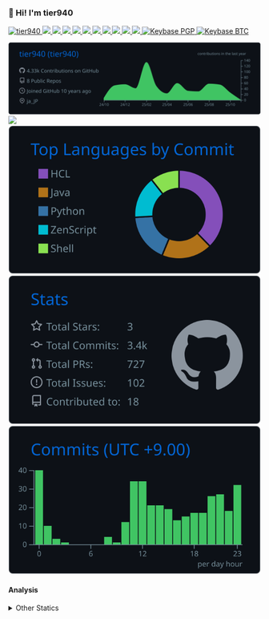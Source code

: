 ### 👋 Hi! I'm tier940

<p align="left"> 
  <a href="https://github.com/tier940/tier940/">
    <img src="https://komarev.com/ghpvc/?username=tier940" alt="tier940" />
  </a>
  <a href="http://twitter.com/tier940">
    <img height="20" src="https://img.shields.io/twitter/follow/tier940?label=Twitter&logo=twitter&style=flat" />
  </a>
  <a href="https://github.com/tier940">
    <img height="20" src="https://img.shields.io/github/followers/tier940?label=follow&logo=github&style=flat" />
  </a>
  <a href="https://www.reddit.com/user/tier940">
    <img height="20" src="https://img.shields.io/reddit/user-karma/combined/tier940?label=Reddit&logo=reddit&style=flat" />
  </a>
  <a href="https://stackoverflow.com/users/17317833/tier940">
    <img height="20" src="https://img.shields.io/stackexchange/stackoverflow/r/17317833?label=StackOverflow&logo=stack-overflow&style=flat" />
  </a>
  <a href="https://zenn.dev/tier940">
    <img height="20" src="https://zenn.badge.nikaera.com/s/tier940/likes" />
  </a>
  <a href="https://zenn.dev/tier940">
    <img height="20" src="https://zenn.badge.nikaera.com/s/tier940/followers" />
  </a>
  <a href="https://zenn.dev/tier940">
    <img height="20" src="https://zenn.badge.nikaera.com/s/tier940/articles" />
  </a>
  <a href="http://qiita.com/tier940">
    <img height="20" src="https://qiita-badge.apiapi.app/s/tier940/posts.svg" />
  </a>
  <a href="http://qiita.com/tier940">
    <img height="20" src="https://qiita-badge.apiapi.app/s/tier940/contributions.svg" />
  </a>
  <a href="https://github.com/tier940/tier940/">
    <img height="20" src="https://github.com/tier940/tier940/actions/workflows/main.yml/badge.svg" />
  </a>
  <a href="https://keybase.io/tier940">
    <img alt="Keybase PGP" src="https://img.shields.io/keybase/pgp/tier940">
  </a>
  <a href="https://keybase.io/tier940">
    <img alt="Keybase BTC" src="https://img.shields.io/keybase/btc/tier940">
  </a>
</p>

[![](https://raw.githubusercontent.com/tier940/tier940/main/profile-summary-card-output/github_dark/0-profile-details.svg)](https://github.com/vn7n24fzkq/github-profile-summary-cards)
[![](https://raw.githubusercontent.com/tier940/tier940/main/profile-summary-card-output/github_dark/1-repos-per-language.svg)](https://github.com/vn7n24fzkq/github-profile-summary-cards) [![](https://raw.githubusercontent.com/tier940/tier940/main/profile-summary-card-output/github_dark/2-most-commit-language.svg)](https://github.com/vn7n24fzkq/github-profile-summary-cards)
[![](https://raw.githubusercontent.com/tier940/tier940/main/profile-summary-card-output/github_dark/3-stats.svg)](https://github.com/vn7n24fzkq/github-profile-summary-cards) [![](https://raw.githubusercontent.com/tier940/tier940/main/profile-summary-card-output/github_dark/4-productive-time.svg)](https://github.com/vn7n24fzkq/github-profile-summary-cards)


#### Analysis
<!-- <img height="150" src="https://github.com/tier940/tier940/blob/master/images/stat.svg" alt="Alternative Text"/> -->

<details>
  <summary>Other Statics</summary>
  <!--START_SECTION:waka-->
![Code Time](http://img.shields.io/badge/Code%20Time-5%2C189%20hrs%2024%20mins-blue)

**🐱 My GitHub Data** 

> 📦 45.6 kB Used in GitHub's Storage 
 > 
> 💼 Opted to Hire
 > 
> 📜 12 Public Repositories 
 > 
> 🔑 6 Private Repositories 
 > 
**I'm an Early 🐤** 

```text
🌞 Morning                2576 commits        ████░░░░░░░░░░░░░░░░░░░░░   16.27 % 
🌆 Daytime                5865 commits        █████████░░░░░░░░░░░░░░░░   37.05 % 
🌃 Evening                5802 commits        █████████░░░░░░░░░░░░░░░░   36.65 % 
🌙 Night                  1588 commits        ███░░░░░░░░░░░░░░░░░░░░░░   10.03 % 
```
📅 **I'm Most Productive on Saturday** 

```text
Monday                   1600 commits        ███░░░░░░░░░░░░░░░░░░░░░░   10.11 % 
Tuesday                  2518 commits        ████░░░░░░░░░░░░░░░░░░░░░   15.91 % 
Wednesday                1921 commits        ███░░░░░░░░░░░░░░░░░░░░░░   12.13 % 
Thursday                 1660 commits        ███░░░░░░░░░░░░░░░░░░░░░░   10.49 % 
Friday                   2261 commits        ████░░░░░░░░░░░░░░░░░░░░░   14.28 % 
Saturday                 3022 commits        █████░░░░░░░░░░░░░░░░░░░░   19.09 % 
Sunday                   2849 commits        ████░░░░░░░░░░░░░░░░░░░░░   18.00 % 
```


📊 **This Week I Spent My Time On** 

```text
🕑︎ Time Zone: Asia/Tokyo

💬 Programming Languages: 
Other                    22 hrs 58 mins      ██████████████████░░░░░░░   72.24 % 
Java                     6 hrs 5 mins        █████░░░░░░░░░░░░░░░░░░░░   19.14 % 
Markdown                 49 mins             █░░░░░░░░░░░░░░░░░░░░░░░░   02.60 % 
INI                      25 mins             ░░░░░░░░░░░░░░░░░░░░░░░░░   01.31 % 
Go                       24 mins             ░░░░░░░░░░░░░░░░░░░░░░░░░   01.27 % 

🔥 Editors: 
Chrome                   23 hrs 55 mins      ███████████████████░░░░░░   75.24 % 
IntelliJ IDEA            3 hrs 36 mins       ███░░░░░░░░░░░░░░░░░░░░░░   11.34 % 
VS Code                  3 hrs 7 mins        ██░░░░░░░░░░░░░░░░░░░░░░░   09.83 % 
Edge                     1 hr 8 mins         █░░░░░░░░░░░░░░░░░░░░░░░░   03.58 % 

💻 Operating System: 
Windows                  29 hrs 23 mins      ███████████████████████░░   92.43 % 
Unknown OS               1 hr 19 mins        █░░░░░░░░░░░░░░░░░░░░░░░░   04.17 % 
Mac                      1 hr 4 mins         █░░░░░░░░░░░░░░░░░░░░░░░░   03.40 % 
```

**I Mostly Code in Java** 

```text
Java                     13 repos            ████████████░░░░░░░░░░░░░   50.00 % 
ZenScript                3 repos             ███░░░░░░░░░░░░░░░░░░░░░░   11.54 % 
Shell                    2 repos             ██░░░░░░░░░░░░░░░░░░░░░░░   07.69 % 
Python                   2 repos             ██░░░░░░░░░░░░░░░░░░░░░░░   07.69 % 
HTML                     1 repo              █░░░░░░░░░░░░░░░░░░░░░░░░   03.85 % 
```



**Timeline**

![Lines of Code chart](https://raw.githubusercontent.com/tier940/tier940/main/assets/bar_graph.png)


 Last Updated on 10/02/2025 00:08:06 UTC
<!--END_SECTION:waka-->
</details>
